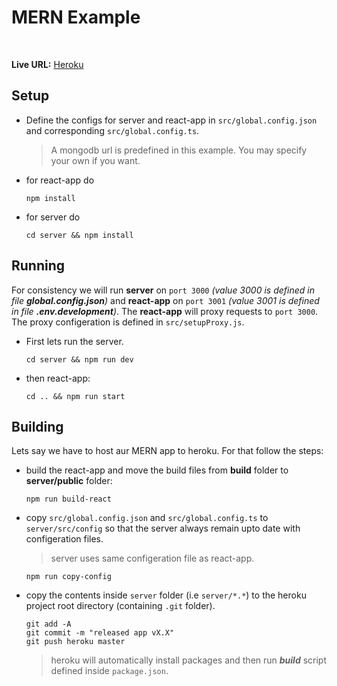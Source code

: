# MERN Example

<br>

**Live URL:** [Heroku](https://my-test-app-002.herokuapp.com/)
<br>

## Setup

* Define the configs for server and react-app in ```src/global.config.json``` and corresponding ```src/global.config.ts```.

    > A mongodb url is predefined in this example. You may specify your own if you want.

* for react-app do 
    ```
    npm install
    ```
* for server do 
    ```
    cd server && npm install
    ```

## Running
For consistency we will run **server** on ```port 3000``` *(value 3000 is defined in file **global.config.json**)* and **react-app** on  ```port 3001``` *(value 3001 is defined in file **.env.development**)*. The **react-app** will proxy requests to ```port 3000```. The proxy configeration is defined in ```src/setupProxy.js```.

* First lets run the server.
    ```
    cd server && npm run dev
    ```
* then react-app:
    ```
    cd .. && npm run start
    ```

## Building
Lets say we have to host aur MERN app to heroku. For that follow the steps:
* build the react-app and move the build files from **build** folder to **server/public** folder:
    ```
    npm run build-react
    ```
* copy ```src/global.config.json``` and ```src/global.config.ts``` to ```server/src/config``` so that the server always remain upto date with configeration files.

    >server uses same configeration file as react-app.

    ```
    npm run copy-config
    ```
* copy the contents inside ```server``` folder (i.e ```server/*.*```)  to the heroku project root directory (containing ```.git``` folder). 
    ```
    git add -A
    git commit -m "released app vX.X"
    git push heroku master
    ```
    >heroku will automatically install packages and then run ***build*** script defined inside ```package.json```.

